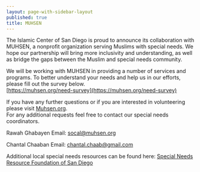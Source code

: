 ```yaml
---
layout: page-with-sidebar-layout
published: true
title: MUHSEN
---
```

The Islamic Center of San Diego is proud to announce its collaboration with MUHSEN, a nonprofit organization serving Muslims with special needs. We hope our partnership will bring more inclusivity and understanding, as well as bridge the gaps between the Muslim and special needs community.  

We will be working with MUHSEN in providing a number of services and programs. To better understand your needs and help us in our efforts, please fill out the survey below.  
[https://muhsen.org/need-survey](https://muhsen.org/need-survey)

If you have any further questions or if you are interested in volunteering please visit [Muhsen.org](https://muhsen.org/).  
For any additional requests feel free to contact our special needs coordinators.  

Rawah Ghabayen
Email: socal@muhsen.org

Chantal Chaaban
Email: chantal.chaab@gmail.com


Additional local special needs resources can be found here: [Special Needs Resource Foundation of San Diego](https://specialneedsresourcefoundationofsandiego.com/special-needs-resource-list-san-diego/respite-childcare-skilled-nursing-safety/)
